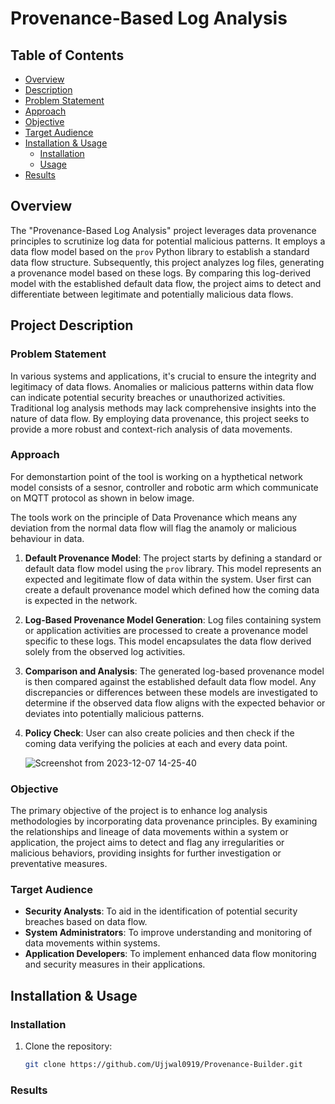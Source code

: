# Provenance-Based Log Analysis

## Table of Contents

- [Overview](#overview)
- [Description](#project-description)
- [Problem Statement](#problem-statement)
- [Approach](#approach)
- [Objective](#objective)
- [Target Audience](#target-audience)
- [Installation & Usage](#installation--usage)
  - [Installation](#installation)
  - [Usage](#usage)
- [Results](#results)

## Overview

The "Provenance-Based Log Analysis" project leverages data provenance principles to scrutinize log data for potential malicious patterns. It employs a data flow model based on the `prov` Python library to establish a standard data flow structure. Subsequently, this project analyzes log files, generating a provenance model based on these logs. By comparing this log-derived model with the established default data flow, the project aims to detect and differentiate between legitimate and potentially malicious data flows.

## Project Description

### Problem Statement

In various systems and applications, it's crucial to ensure the integrity and legitimacy of data flows. Anomalies or malicious patterns within data flow can indicate potential security breaches or unauthorized activities. Traditional log analysis methods may lack comprehensive insights into the nature of data flow. By employing data provenance, this project seeks to provide a more robust and context-rich analysis of data movements.

### Approach

For demonstartion point of the tool is working on a hypthetical network model consists of a sesnor, controller and robotic arm which communicate on MQTT protocol as shown in below image.


The tools work on the principle of Data Provenance which means any deviation from the normal data flow will flag the anamoly or malicious behaviour in data.

1. **Default Provenance Model**: The project starts by defining a standard or default data flow model using the `prov` library. This model represents an expected and legitimate flow of data within the system. User first can create a default provenance model which defined how the coming data is expected in the network. 


2. **Log-Based Provenance Model Generation**: Log files containing system or application activities are processed to create a provenance model specific to these logs. This model encapsulates the data flow derived solely from the observed log activities.

3. **Comparison and Analysis**: The generated log-based provenance model is then compared against the established default data flow model. Any discrepancies or differences between these models are investigated to determine if the observed data flow aligns with the expected behavior or deviates into potentially malicious patterns.

4. **Policy Check**: User can also create policies and then check if the coming data verifying the policies at each and every data point.

   ![Screenshot from 2023-12-07 14-25-40](https://github.com/Ujjwal0919/Provenance-Builder/assets/45317789/ca1043b9-8b60-41e2-96a7-e77b6f2ca6f8)


### Objective

The primary objective of the project is to enhance log analysis methodologies by incorporating data provenance principles. By examining the relationships and lineage of data movements within a system or application, the project aims to detect and flag any irregularities or malicious behaviors, providing insights for further investigation or preventative measures.

### Target Audience

- **Security Analysts**: To aid in the identification of potential security breaches based on data flow.
- **System Administrators**: To improve understanding and monitoring of data movements within systems.
- **Application Developers**: To implement enhanced data flow monitoring and security measures in their applications.

## Installation & Usage

### Installation

1. Clone the repository:

   ```bash
   git clone https://github.com/Ujjwal0919/Provenance-Builder.git

### Results

